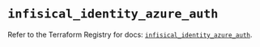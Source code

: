 # `infisical_identity_azure_auth`

Refer to the Terraform Registry for docs: [`infisical_identity_azure_auth`](https://registry.terraform.io/providers/infisical/infisical/0.15.41/docs/resources/identity_azure_auth).
